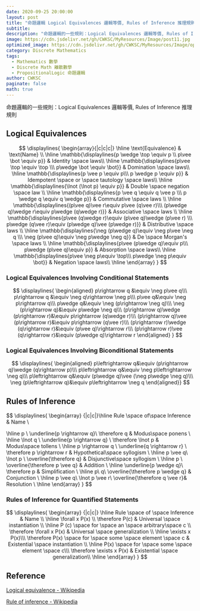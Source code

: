```yaml
---
date: 2020-09-25 20:00:00
layout: post
title: "命題邏輯 Logical Equivalences 邏輯等價, Rules of Inference 推理規則"
subtitle: 
description: "命題邏輯的一些規則：Logical Equivalences 邏輯等價, Rules of Inference 推理規則"
image: https://cdn.jsdelivr.net/gh/CWKSC/MyResources/Image/post11.jpg
optimized_image: https://cdn.jsdelivr.net/gh/CWKSC/MyResources/Image/optimized/post11_opt.jpg
category: Discrete Mathematics
tags: 
  - Mathematics 數學
  - Discrete Math 離散數學
  - PropositionalLogic 命題邏輯
author: CWKSC
paginate: false
math: true
---
```


命題邏輯的一些規則：Logical Equivalences 邏輯等價, Rules of Inference 推理規則

## Logical Equivalences

$$
\displaylines{
\begin{array}{|c|c|c|}
\hline
  \text{Equivalence} & \text{Name} \\ 
\hline
   \mathbb{\displaylines{p \wedge \top \equiv p \\
p\vee \bot \equiv p}} & Identity \space laws\\
\hline
   \mathbb{\displaylines{p\vee \top \equiv \top \\\
p\wedge \bot \equiv \bot}} & Domination \space laws\\
\hline
   \mathbb{\displaylines{p \vee p \equiv p\\\
p \wedge p \equiv p}} & Idempotent \space or \space tautology \space laws\\ 
\hline
   \mathbb{\displaylines{\lnot (\lnot p) \equiv p}} & Double \space negation \space law \\
\hline
   \mathbb{\displaylines{p \vee q \equiv q \vee p \\\
p \wedge q \equiv q \wedge p}} & Commutative \space laws \\
\hline
   \mathbb{\displaylines{(p\vee q)\vee r\equiv p\vee (q\vee r)\\\
(p\wedge q)\wedge r\equiv p\wedge (q\wedge r)}} & Associative \space laws \\ 
\hline
   \mathbb{\displaylines{p\vee (q\wedge r)\equiv (p\vee q)\wedge (p\vee r) \\\
p\wedge (q\vee r)\equiv (p\wedge q)\vee (p\wedge r)}} & Distributive \space laws \\ 
\hline
    \mathbb{\displaylines{\neg (p\wedge q)\equiv \neg p\vee \neg q \\\
\neg (p\vee q)\equiv \neg p\wedge \neg q}} & De \space Morgan's \space laws \\
\hline
    \mathbb{\displaylines{p\vee (p\wedge q)\equiv p\\\
p\wedge (p\vee q)\equiv p}} & Absorption \space laws\\
\hline
    \mathbb{\displaylines{p\vee \neg p\equiv \top\\\
p\wedge \neg p\equiv \bot}} & Negation \space laws\\
    \hline
\end{array}
}
$$

### Logical Equivalences Involving Conditional Statements

$$
\displaylines{
\begin{aligned}
p\rightarrow q &\equiv \neg p\vee q\\\
p\rightarrow q &\equiv \neg q\rightarrow \neg p\\\
p\vee q&\equiv \neg p\rightarrow q\\\
p\wedge q&\equiv \neg (p\rightarrow \neg q)\\\
\neg (p\rightarrow q)&\equiv p\wedge \neg q\\\
(p\rightarrow q)\wedge (p\rightarrow r)&\equiv p\rightarrow (q\wedge r)\\\
(p\rightarrow q)\vee (p\rightarrow r)&\equiv p\rightarrow (q\vee r)\\\
(p\rightarrow r)\wedge (q\rightarrow r)&\equiv (p\vee q)\rightarrow r\\\
(p\rightarrow r)\vee (q\rightarrow r)&\equiv (p\wedge q)\rightarrow r
\end{aligned}
}
$$

### Logical Equivalences Involving Biconditional Statements

$$
\displaylines{
\begin{aligned}
p\leftrightarrow  q&\equiv (p\rightarrow q)\wedge (q\rightarrow p)\\\
p\leftrightarrow  q&\equiv \neg p\leftrightarrow  \neg q\\\
p\leftrightarrow  q&\equiv (p\wedge q)\vee (\neg p\wedge \neg q)\\\
\neg (p\leftrightarrow  q)&\equiv p\leftrightarrow  \neg q
\end{aligned}}
$$

## Rules of Inference

$$
\displaylines{
\begin{array} {|c|c|}\hline Rule \space of\space Inference & Name \\ 

\hline 
	p \\ \underline{p \rightarrow q}\\ \therefore q & Modus\space ponens \\ 
\hline 
	\lnot q \\ \underline{p \rightarrow q} \\ \therefore \lnot p  & Modus\space tollens \\ 
\hline 
	p \rightarrow q \\ \underline{q \rightarrow r} \\ \therefore p \rightarrow r & Hypothetical\space syllogism \\ 
\hline p \vee q\\ \lnot p \\ \overline{\therefore q} & Disjunctive\space syllogism \\ 
\hline p \\ \overline{\therefore p \vee q} & Addition \\ 
\hline \underline{p \wedge q}\\ \therefore p & Simplification \\ 
\hline p\\ q\\ \overline{\therefore p \wedge q} & Conjunction \\
\hline p \vee q\\ \lnot p \vee r\\ \overline{\therefore q \vee r}& Resolution \\ \hline
\end{array}
}
$$

### Rules of Inference for Quantified Statements

$$
\displaylines{
\begin{array}  {|c|c|} \hline Rule \space of \space Inference & Name \\ 
\hline \forall x P(x) \\ \therefore P(c) & Universal \space instantiation \\
\hline P (c) \space for \space an \space arbitrary\space c \\
        \therefore \forall x P(x) & Universal \space generalization \\
\hline \exists x P(x)\\\
\therefore P(x) \space for \space some \space element \space c & Existential \space instantiation \\
\hline P(x) \space for \space some \space element \space c\\\
\therefore \exists x P(x) & Existential \space generalization\\
\hline
\end{array}
}
$$

## Reference

[Logical equivalence - Wikipedia](https://en.wikipedia.org/wiki/Logical_equivalence)

[Rule of inference - Wikipedia](https://en.wikipedia.org/wiki/Rule_of_inference)